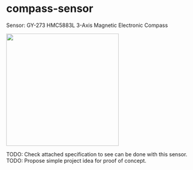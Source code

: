 # compass-sensor

Sensor: GY-273 HMC5883L 3-Axis Magnetic Electronic Compass

<img src="https://user-images.githubusercontent.com/5618092/225957893-e38ebfa4-d7eb-452f-9f48-827124a49f6f.png" width="300"  />

TODO: Check attached specification to see can be done with this sensor.  
TODO: Propose simple project idea for proof of concept.
